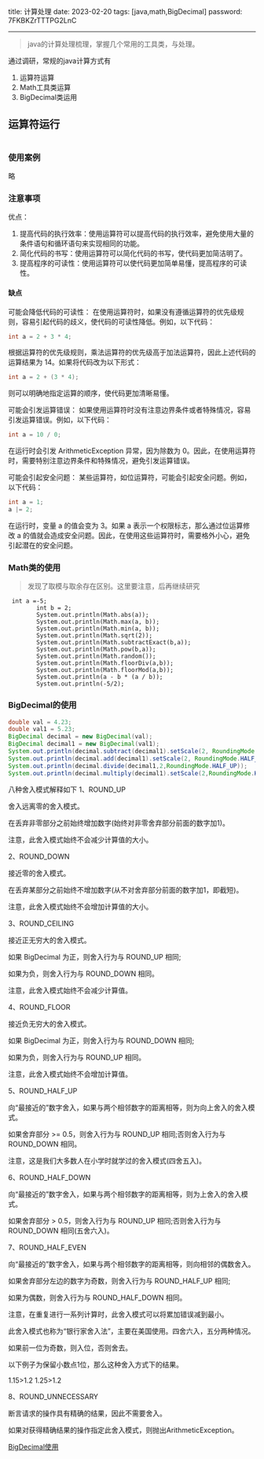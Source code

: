 title:  计算处理
date:  2023-02-20
tags: [java,math,BigDecimal]
password: 7FKBKZrTTTPG2LnC

---

 <!--more-->

> java的计算处理梳理，掌握几个常用的工具类，与处理。

通过调研，常规的java计算方式有

1. 运算符运算
2. Math工具类运算
3. BigDecimal类运用

## 运算符运行

``` + - * / %
```

### 使用案例

略

### 注意事项

优点：

1. 提高代码的执行效率：使用运算符可以提高代码的执行效率，避免使用大量的条件语句和循环语句来实现相同的功能。
2. 简化代码的书写：使用运算符可以简化代码的书写，使代码更加简洁明了。
3. 提高程序的可读性：使用运算符可以使代码更加简单易懂，提高程序的可读性。

#### 缺点

可能会降低代码的可读性：
在使用运算符时，如果没有遵循运算符的优先级规则，容易引起代码的歧义，使代码的可读性降低。例如，以下代码：

```java
int a = 2 + 3 * 4;

```
根据运算符的优先级规则，乘法运算符的优先级高于加法运算符，因此上述代码的运算结果为 14。如果将代码改为以下形式：

```java
int a = 2 + (3 * 4);
```


则可以明确地指定运算的顺序，使代码更加清晰易懂。

可能会引发运算错误：
如果使用运算符时没有注意边界条件或者特殊情况，容易引发运算错误。例如，以下代码：

```java
int a = 10 / 0;
```


在运行时会引发 ArithmeticException 异常，因为除数为 0。因此，在使用运算符时，需要特别注意边界条件和特殊情况，避免引发运算错误。

可能会引起安全问题：
某些运算符，如位运算符，可能会引起安全问题。例如，以下代码：

```java
int a = 1;
a |= 2;
```


在运行时，变量 a 的值会变为 3。如果 a 表示一个权限标志，那么通过位运算修改 a 的值就会造成安全问题。因此，在使用这些运算符时，需要格外小心，避免引起潜在的安全问题。

### Math类的使用

> 发现了取模与取余存在区别。这里要注意，后再继续研究

```
 int a =-5;
        int b = 2;
        System.out.println(Math.abs(a));
        System.out.println(Math.max(a, b));
        System.out.println(Math.min(a, b));
        System.out.println(Math.sqrt(2));
        System.out.println(Math.subtractExact(b,a));
        System.out.println(Math.pow(b,a));
        System.out.println(Math.random());
        System.out.println(Math.floorDiv(a,b));
        System.out.println(Math.floorMod(a,b));
        System.out.println(a - b * (a / b));
        System.out.println(-5/2);
```

### BigDecimal的使用

```java
double val = 4.23;
double val1 = 5.23;
BigDecimal decimal = new BigDecimal(val);
BigDecimal decimal1 = new BigDecimal(val1);
System.out.println(decimal.subtract(decimal1).setScale(2, RoundingMode.HALF_UP));
System.out.println(decimal.add(decimal1).setScale(2, RoundingMode.HALF_UP));
System.out.println(decimal.divide(decimal1,2,RoundingMode.HALF_UP));
System.out.println(decimal.multiply(decimal1).setScale(2,RoundingMode.HALF_UP));
```

八种舍入模式解释如下
1、ROUND_UP

舍入远离零的舍入模式。

在丢弃非零部分之前始终增加数字(始终对非零舍弃部分前面的数字加1)。

注意，此舍入模式始终不会减少计算值的大小。

2、ROUND_DOWN

接近零的舍入模式。

在丢弃某部分之前始终不增加数字(从不对舍弃部分前面的数字加1，即截短)。

注意，此舍入模式始终不会增加计算值的大小。

3、ROUND_CEILING

接近正无穷大的舍入模式。

如果 BigDecimal 为正，则舍入行为与 ROUND_UP 相同;

如果为负，则舍入行为与 ROUND_DOWN 相同。

注意，此舍入模式始终不会减少计算值。

4、ROUND_FLOOR

接近负无穷大的舍入模式。

如果 BigDecimal 为正，则舍入行为与 ROUND_DOWN 相同;

如果为负，则舍入行为与 ROUND_UP 相同。

注意，此舍入模式始终不会增加计算值。

5、ROUND_HALF_UP

向“最接近的”数字舍入，如果与两个相邻数字的距离相等，则为向上舍入的舍入模式。

如果舍弃部分 >= 0.5，则舍入行为与 ROUND_UP 相同;否则舍入行为与 ROUND_DOWN 相同。

注意，这是我们大多数人在小学时就学过的舍入模式(四舍五入)。

6、ROUND_HALF_DOWN

向“最接近的”数字舍入，如果与两个相邻数字的距离相等，则为上舍入的舍入模式。

如果舍弃部分 > 0.5，则舍入行为与 ROUND_UP 相同;否则舍入行为与 ROUND_DOWN 相同(五舍六入)。

7、ROUND_HALF_EVEN

向“最接近的”数字舍入，如果与两个相邻数字的距离相等，则向相邻的偶数舍入。

如果舍弃部分左边的数字为奇数，则舍入行为与 ROUND_HALF_UP 相同;

如果为偶数，则舍入行为与 ROUND_HALF_DOWN 相同。

注意，在重复进行一系列计算时，此舍入模式可以将累加错误减到最小。

此舍入模式也称为“银行家舍入法”，主要在美国使用。四舍六入，五分两种情况。

如果前一位为奇数，则入位，否则舍去。

以下例子为保留小数点1位，那么这种舍入方式下的结果。

1.15>1.2 1.25>1.2

8、ROUND_UNNECESSARY

断言请求的操作具有精确的结果，因此不需要舍入。

如果对获得精确结果的操作指定此舍入模式，则抛出ArithmeticException。



[BigDecimal使用](https://www.cnblogs.com/zhangyinhua/p/11545305.html)
